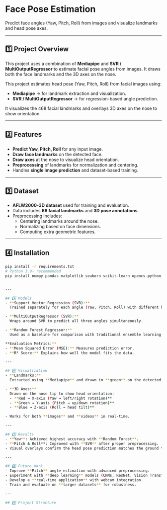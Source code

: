 # Face Pose Estimation

Predict face angles (Yaw, Pitch, Roll) from images and visualize landmarks and head pose axes.

---

## 1️⃣ Project Overview
This project uses a combination of **Mediapipe** and **SVR / MultiOutputRegressor** to estimate facial pose angles from images. It draws both the face landmarks and the 3D axes on the nose.

This project estimates head pose (Yaw, Pitch, Roll) from facial images using:

- **Mediapipe** → for landmark extraction and visualization.  
- **SVR / MultiOutputRegressor** → for regression-based angle prediction.  

It visualizes the 468 facial landmarks and overlays 3D axes on the nose to show orientation.

---

## 2️⃣ Features
- **Predict Yaw, Pitch, Roll** for any input image.
- **Draw face landmarks** on the detected face.
- **Draw axes** at the nose to visualize head orientation.
- **Preprocessing** of landmarks for normalization and centering.
- Handles **single image prediction** and dataset-based training.

---

## 3️⃣ Dataset
- **AFLW2000-3D dataset** used for training and evaluation.  
- Data includes **68 facial landmarks** and **3D pose annotations**.  
- Preprocessing includes:
  - Centering landmarks around the nose.
  - Normalizing based on face dimensions.
  - Computing extra geometric features.

---

## 4️⃣ Installation
```bash
pip install -r requirements.txt
# Python 3.9+ recommended
pip install numpy pandas matplotlib seaborn scikit-learn opencv-python mediapipe h5py


---

## 5️⃣ Models
- **Support Vector Regression (SVR):**  
  Trained separately for each angle (Yaw, Pitch, Roll) with different hyperparameters.  

- **MultiOutputRegressor (SVR):**  
  Wraps around SVR to predict all three angles simultaneously.  

- **Random Forest Regressor:**  
  Used as a baseline for comparison with traditional ensemble learning.  

**Evaluation Metrics:**  
- **Mean Squared Error (MSE):** Measures prediction error.  
- **R² Score:** Explains how well the model fits the data.  

---

## 6️⃣ Visualization
- **Landmarks:**  
  Extracted using **Mediapipe** and drawn in **green** on the detected face.  

- **3D Axes:**  
  Drawn on the nose tip to show head orientation:  
  - **Red → X-axis (Yaw → left/right rotation)**  
  - **Green → Y-axis (Pitch → up/down rotation)**  
  - **Blue → Z-axis (Roll → head tilt)**  

- Works for both **images** and **videos** in real-time.  

---

## 7️⃣ Results
- **Yaw**: Achieved highest accuracy with **Random Forest**.  
- **Pitch & Roll**: Improved with **SVR** after proper preprocessing.  
- Visual overlays confirm the head pose prediction matches the ground truth visually.  

---

## 8️⃣ Future Work
- Improve **Pitch** angle estimation with advanced preprocessing.  
- Experiment with **deep learning** models (CNNs, ResNet, Vision Transformers).  
- Develop a **real-time application** with webcam integration.  
- Train and evaluate on **larger datasets** for robustness.  

---

## 9️⃣ Project Structure

